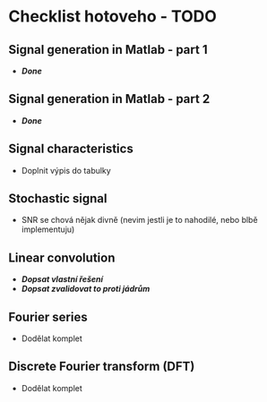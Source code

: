 # Checklist hotoveho - TODO
## Signal generation in Matlab - part 1
- ***Done***

## Signal generation in Matlab - part 2
- ***Done***

## Signal characteristics
- Doplnit výpis do tabulky

## Stochastic signal
- SNR se chová nějak divně (nevim jestli je to nahodilé, nebo blbě implementuju)

## Linear convolution
- ***Dopsat vlastní řešení***
- ***Dopsat zvalidovat to proti jádrům***

## Fourier series
- Dodělat komplet

## Discrete Fourier transform (DFT)
- Dodělat komplet
